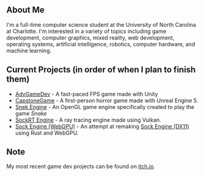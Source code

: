 ## About Me
I'm a full-time computer science student at the University of North Carolina at Charlotte. I'm interested in a variety of topics including game development, computer graphics, mixed reality, web development, operating systems, artificial intelligence, robotics, computer hardware, and machine learning.

## Current Projects (in order of when I plan to finish them)
* [AdvGameDev](https://github.com/odesai840/AdvGameDev) - A fast-paced FPS game made with Unity
* [CapstoneGame](https://github.com/odesai840/CapstoneGame) - A first-person horror game made with Unreal Engine 5.
* [Snek Engine](https://github.com/odesai840/SnekEngine) - An OpenGL game engine specifically created to play the game *Snake*
* [SockRT Engine](https://github.com/odesai840/SockRT-Engine) - A ray tracing engine made using Vulkan.
* [Sock Engine (WebGPU)](https://github.com/odesai840/Sock-Engine-WebGPU) - An attempt at remaking [Sock Engine (DX11)](https://github.com/odesai840/Sock-Engine-DX11) using Rust and WebGPU.

## Note
My most recent game dev projects can be found on [itch.io](https://sock8416.itch.io/).
